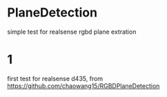 # PlaneDetection
simple test for realsense rgbd plane extration

# 1
first test for realsense d435, from https://github.com/chaowang15/RGBDPlaneDetection
